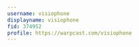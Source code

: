 ```yaml
---
username: visiophone
displayname: visiophone
fid: 374952
profile: https://warpcast.com/visiophone
---
```

